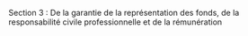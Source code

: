 Section 3 : De la garantie de la représentation des fonds, de la responsabilité civile professionnelle et de la rémunération
